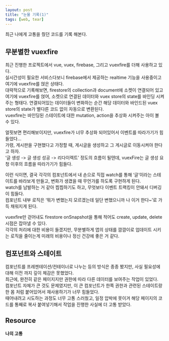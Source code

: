 ```yaml
---
layout: post
title: "눈물 기록(1)"
tags: [web, tear]
---
```

최근 나에게 고통을 줬던 코드를 기록 해본다.


## 무분별한 vuexfire 
최근 진행한 프로젝트에서 vue, vuex, firebase, 그리고 vuexfire를 더해 사용하고 있다.<br>
실시간성이 필요한 서비스다보니 firebase에서 제공하는 realtime 기능을 사용중이고 여기에 vuexfire를 얹은 상태다. <br>
대략적으로 기록해보면, firestore의 collection과 document에 소켓이 연결되어 있고 여기에 vuexfire를 얹어, 소켓으로 연결된 데이터와 vuex store의 state를 바인딩 시켜주는 형태다. 
연결되어있는 데이터들이 변화하는 순간 해당 데이터와 바인드된 vuex store의 state가 별다른 코드 없이 자동으로 변환된다.<br> vuexfire는 바인딩된 스테이트에 대한 mutation, action을 추상화 시켜주는 아이 볼 수 있다.


얼핏보면 편리해보이지만, vuexfire가 너무 추상화 되어있어서 이벤트를 따라가기가 힘들었다… <br>
가령, 게시판을 구현했다고 가정할 때, 게시글을 생성하고 그 게시글로 이동시켜야 한다고 하자. <br>
‘글 생성 -> 글 생성 성공 -> 리다이렉트’ 정도의 흐름이 될텐데, vuexFire는 글 생성 요청 이후의 흐름을 따라가기가 힘들다.


이런 식이면, 결국 각각의 컴포넌트에서 내 손으로 직접 watch를 통해 ‘글’이라는 스테이트를 바라보게 만들고, 변화가 생겼을 때 무언가를 하도록 구현하게 된다.<br>
watch를 남발하는 거 같아 찝찝하기도 하고, 무엇보다 이벤트 트랙킹이 안돼서 디버깅이 힘들다. <br>
컴포넌트 내부 로직은 ‘뭐가 변했는지 모르겠는데 일단 변했으니까 나 이거 한다~’로 가득 채워지게 된다.


vuexfire만 걷어내도 firestore onSnapshot을 통해 적어도 create, update, delete 시점은 잡아낼 수 있다. <br>
각각의 처리에 대한 비용이 들겠지만, 무분별하게 앱의 상태를 깜깜이로 업데이트 시키는 로직을 줄이는게 미래의 비용이나 정신 건강에 좋은 거 같다.


## 컴포넌트와 스테이트
컴포넌트를 프레젠테이션/컨테이너로 나누는 등의 방식은 종종 봤지만, 사실 필요성에 대해 이전 까지 깊이 체감은 못했었다.<br>
최근에, 완전히 같은 페이지지만 권한에 따라 다른 데이터를 보여주는 작업이 있었다. <br>
컴포넌트 자체가 큰 것도 문제였지만, 이 큰 컴포넌트가 한쪽 권한과 관련된 스테이트랑 한 몸 처럼 붙어있어서 재사용하기가 너무 힘들었다. <br>
때어내려고 시도하는 과정도 너무 고통 스러웠고, 일정 압박에 못이겨 해당 페이지의 코드를 통째로 복사 붙여넣기해서 작업을 진행한 사실에 더 고통 받았다.

## Resource
<strong>나의 고통</strong>
